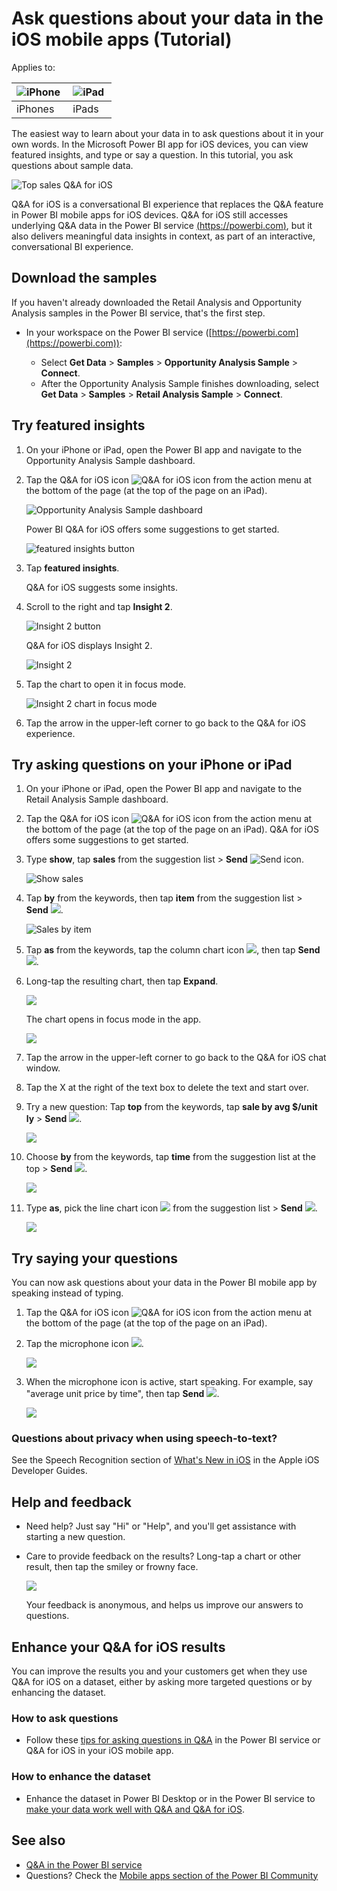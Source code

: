 <properties
   pageTitle="Ask questions about your data in the iOS mobile apps (Tutorial)"
   description="Try asking questions about this sample data in your own words with the Q&A on iOS on your iPad, iPhone, and iPod Touch."
   services="powerbi"
   documentationCenter=""
   authors="maggiesMSFT"
   manager="erikre"
   backup=""
   editor=""
   tags=""
   qualityFocus="no"
   qualityDate=""/>

<tags
   ms.service="powerbi"
   ms.devlang="NA"
   ms.topic="article"
   ms.tgt_pltfrm="NA"
   ms.workload="powerbi"
   ms.date="08/0117"
   ms.author="maggies"/>

# Ask questions about your data in the iOS mobile apps (Tutorial)

Applies to:

| ![iPhone](media/powerbi-mobile-ios-qna/iphone-logo-50-px.png) | ![iPad](media/powerbi-mobile-ios-qna/ipad-logo-50-px.png) |
|:------------------------|:----------------------------|
| iPhones | iPads |


The easiest way to learn about your data in to ask questions about it in your own words. In the Microsoft Power BI app for iOS devices, you can view featured insights, and type or say a question. In this tutorial, you ask questions about sample data.

![Top sales Q&A for iOS](media/powerbi-mobile-ios-qna/power-bi-ios-q-n-a-top-sale-intro.png)

Q&A for iOS is a conversational BI experience that replaces the Q&A feature in Power BI mobile apps for iOS devices. Q&A for iOS still accesses underlying Q&A data in the Power BI service [(https://powerbi.com)](https://powerbi.com), but it also delivers meaningful data insights in context, as part of an interactive, conversational BI experience.

## Download the samples

If you haven't already downloaded the Retail Analysis and Opportunity Analysis samples in the Power BI service, that's the first step.

* In your workspace on the Power BI service ([https://powerbi.com](https://powerbi.com)):

   * Select **Get Data** > **Samples** > **Opportunity Analysis Sample** > **Connect**.
   * After the Opportunity Analysis Sample finishes downloading, select **Get Data** > **Samples** > **Retail Analysis Sample** > **Connect**.

## Try featured insights

1. On your iPhone or iPad, open the Power BI app and navigate to the Opportunity Analysis Sample dashboard.

1. Tap the Q&A for iOS icon ![Q&A for iOS icon](media/powerbi-mobile-ios-qna/power-bi-ios-q-n-a-icon.png) from the action menu at the bottom of the page (at the top of the page on an iPad).

     ![Opportunity Analysis Sample dashboard](media/powerbi-mobile-ios-qna/power-bi-ios-qna-opportunity-analysis.png)

     Power BI Q&A for iOS offers some suggestions to get started.

     ![featured insights button](media/powerbi-mobile-ios-qna/power-bi-ios-qna-suggest-insights.png)

3. Tap **featured insights**.

     Q&A for iOS suggests some insights.

4. Scroll to the right and tap **Insight 2**.

    ![Insight 2 button](media/powerbi-mobile-ios-qna/power-bi-ios-qna-suggest-insight-2.png)

     Q&A for iOS displays Insight 2.

    ![Insight 2](media/powerbi-mobile-ios-qna/power-bi-ios-qna-show-insight-2.png)

5. Tap the chart to open it in focus mode.

    ![Insight 2 chart in focus mode](media/powerbi-mobile-ios-qna/power-bi-ios-qna-open-insight-2.png)

6. Tap the arrow in the upper-left corner to go back to the Q&A for iOS experience.


## Try asking questions on your iPhone or iPad

1. On your iPhone or iPad, open the Power BI app and navigate to the Retail Analysis Sample dashboard.
2. Tap the Q&A for iOS icon ![Q&A for iOS icon](media/powerbi-mobile-ios-qna/power-bi-ios-q-n-a-icon.png) from the action menu at the bottom of the page (at the top of the page on an iPad).
     Q&A for iOS offers some suggestions to get started.
3. Type **show**, tap **sales** from the suggestion list > **Send** ![Send icon](media/powerbi-mobile-ios-qna/power-bi-ios-qna-send-icon.png).

    ![Show sales](media/powerbi-mobile-ios-qna/power-bi-ios-q-n-a-show-sales.png)

4. Tap **by** from the keywords, then tap **item** from the suggestion list > **Send** ![](media/powerbi-mobile-ios-qna/power-bi-ios-qna-send-icon.png).

    ![Sales by item](media/powerbi-mobile-ios-qna/power-bi-ios-q-n-a-sale-by-item.png)

5. Tap **as** from the keywords, tap the column chart icon ![](media/powerbi-mobile-ios-qna/power-bi-ios-q-n-a-column-chart-icon.png), then tap **Send** ![](media/powerbi-mobile-ios-qna/power-bi-ios-qna-send-icon.png).

6. Long-tap the resulting chart, then tap **Expand**.

    ![](media/powerbi-mobile-ios-qna/power-bi-ios-q-n-a-tap-expand-feedback.png)

    The chart opens in focus mode in the app.

    ![](media/powerbi-mobile-ios-qna/power-bi-ios-q-n-a-expanded-chart.png)

7. Tap the arrow in the upper-left corner to go back to the Q&A for iOS chat window.

9. Tap the X at the right of the text box to delete the text and start over.

8. Try a new question: Tap **top** from the keywords, tap **sale by avg $/unit ly** > **Send** ![](media/powerbi-mobile-ios-qna/power-bi-ios-qna-send-icon.png).

    ![](media/powerbi-mobile-ios-qna/power-bi-ios-q-n-a-top-sale-2.png)

9. Choose **by** from the keywords, tap **time** from the suggestion list at the top > **Send** ![](media/powerbi-mobile-ios-qna/power-bi-ios-qna-send-icon.png).

    ![](media/powerbi-mobile-ios-qna/power-bi-ios-q-n-a-top-sale-by-time.png)

10. Type **as**, pick the line chart icon ![](media/powerbi-mobile-ios-qna/power-bi-ios-q-n-a-line-chart-icon.png) from the suggestion list > **Send** ![](media/powerbi-mobile-ios-qna/power-bi-ios-qna-send-icon.png).

    ![](media/powerbi-mobile-ios-qna/power-bi-ios-q-n-a-top-sale-as-line.png)

## Try saying your questions

You can now ask questions about your data in the Power BI mobile app by speaking instead of typing.

1. Tap the Q&A for iOS icon ![Q&A for iOS icon](media/powerbi-mobile-ios-qna/power-bi-ios-q-n-a-icon.png) from the action menu at the bottom of the page (at the top of the page on an iPad).

2. Tap the microphone icon ![](media/powerbi-mobile-ios-qna/power-bi-ios-qna-mic-icon.png).


    ![](media/powerbi-mobile-ios-qna/power-bi-ios-qna-mic-on.png)

4. When the microphone icon is active, start speaking. For example, say "average unit price by time", then tap **Send** ![](media/powerbi-mobile-ios-qna/power-bi-ios-qna-send-icon.png).

    ![](media/powerbi-mobile-ios-qna/power-bi-ios-qna-speech-complete.png)


### Questions about privacy when using speech-to-text?

See the Speech Recognition section of [What's New in iOS](https://go.microsoft.com/fwlink/?linkid=845624) in the Apple iOS Developer Guides.

## Help and feedback

- Need help? Just say "Hi" or "Help", and you'll get assistance with starting a new question.

- Care to provide feedback on the results? Long-tap a chart or other result, then tap the smiley or frowny face.

    ![](media/powerbi-mobile-ios-qna/power-bi-ios-q-n-a-tap-feedback.png)

    Your feedback is anonymous, and helps us improve our answers to questions.

## Enhance your Q&A for iOS results

You can improve the results you and your customers get when they use Q&A for iOS on a dataset, either by asking more targeted questions or by enhancing the dataset.

### How to ask questions
- Follow these [tips for asking questions in Q&A](powerbi-service-q-and-a-tips.md) in the Power BI service or Q&A for iOS in your iOS mobile app.

### How to enhance the dataset  
- Enhance the dataset in Power BI Desktop or in the Power BI service to [make your data work well with Q&A and Q&A for iOS](powerbi-service-make-your-data-work-well-with-q-and-a.md).


## See also

- [Q&A in the Power BI service](powerbi-service-q-and-a.md)
- Questions? Check the [Mobile apps section of the Power BI Community](https://go.microsoft.com/fwlink/?linkid=839277)
